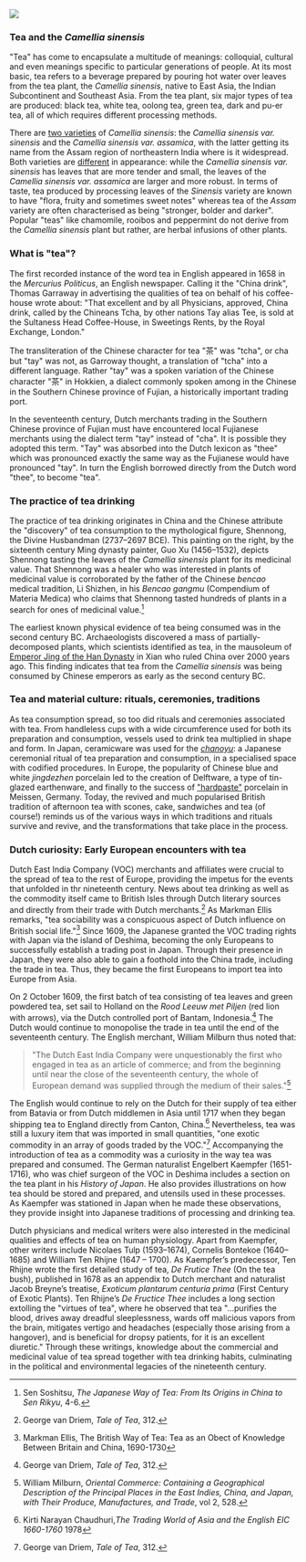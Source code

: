<a href="https://www.juncture-digital.org"><img src="https://juncture-digital.github.io/juncture/static/images/ve-button.png"></a>

<param ve-config 
title="Tea"    
source-image="https://upload.wikimedia.org/wikipedia/commons/c/c6/Camellia_sinensis_in_Georgia.jpg"   
banner="https://upload.wikimedia.org/wikipedia/commons/c/c6/Camellia_sinensis_in_Georgia.jpg" 
height=100
author="Ciel Haviland, Marie Ngiam, Thais Perez"
layout="vertical">

### Tea and the *Camellia sinensis*

"Tea" has come to encapsulate a multitude of meanings: colloquial, cultural and even meanings specific to particular generations of people. At its most basic, tea refers to a beverage prepared by pouring hot water over leaves from the tea plant, the *Camellia sinensis*, native to East Asia, the Indian Subcontinent and Southeast Asia. From the tea plant, six major types of tea are produced: black tea, white tea, oolong tea, green tea, dark and pu-er tea, all of which requires different processing methods. 

<param ve-video
               src="lAYRZeDJ4Pc"
			   start="4:12"
			   end="5:13">
	   
There are [two varieties](https://www.kew.org/plants/tea-plant) of *Camellia sinensis*: the *Camellia sinensis var. sinensis* and the *Camellia sinensis var. assamica*, with the latter getting its name from the Assam region of northeastern India where is it widespread. Both varieties are [different](https://youngmountaintea.com/blogs/blog/sinensis-vs-assamica?srsltid=AfmBOopAsEJoRXVYSxncbVLeMiiXHkEyZdQrs8JUjWVd7lYo2b8VFkB-) in appearance: while the *Camellia sinensis var. sinensis* has leaves that are more tender and small, the leaves of the *Camellia sinensis var. assamica* are larger and more robust. In terms of taste, tea produced by processing leaves of the *Sinensis* variety are known to have "flora, fruity and sometimes sweet notes" whereas tea of the *Assam* variety are often characterised as being "stronger, bolder and darker". Popular "teas" like chamomile, rooibos and peppermint do not derive from the *Camellia sinensis* plant but rather, are herbal infusions of other plants.

<param ve-compare
               src="wc:Csinensis.jpg"
               caption="*Camellia sinensis var. sinensis vs Camellia sinensis var. assamica*">
<param ve-compare
               src="wc:Camellia_sinensis_var._assamica_in_Auckland_Botanic_Gardens.jpg">

### What is "tea"? 

The first recorded instance of the word tea in English appeared in 1658 in the *Mercurius Politicus*, an English newspaper. Calling it the "China drink", Thomas Garraway in advertising the qualities of tea on behalf of his coffee-house wrote about: "That excellent and by all Physicians, approved, China drink, called by the Chineans Tcha, by other nations Tay alias Tee, is sold at the Sultaness Head Coffee-House, in Sweetings Rents, by the Royal Exchange, London." 

<param ve-image
	   src="wc:Garraway%27s_Coffee_House.jpg"
	   caption="Thomas Garraway's coffee-house in London">

The transliteration of the Chinese character for tea "茶" was "tcha", or cha but "tay" was not, as Garroway thought, a translation of "tcha" into a different language. Rather "tay" was a spoken variation of the Chinese character "茶" in Hokkien, a dialect commonly spoken among in the Chinese in the Southern Chinese province of Fujian, a historically important trading port. 

<param ve-video
               src="6bTkMUgqtIo"
			   start="0:00"
			   end="0:20">
	   
In the seventeenth century, Dutch merchants trading in the Southern Chinese province of Fujian must have encountered local Fujianese merchants using the dialect term "tay" instead of "cha". It is possible they adopted this term. "Tay" was absorbed into the Dutch lexicon as "thee" which was pronounced exactly the same way as the Fujianese would have pronounced "tay". In turn the English borrowed directly from the Dutch word "thee", to become "tea". 

<param ve-image
	   src="wc:Simon_de_Vlieger_-_Slag_tussen_Nederlandse_schepen_en_Chinese_jonken.jpg"
	   caption="Dutch ships in Fujian province, China">

### The practice of tea drinking

The practice of tea drinking originates in China and the Chinese attribute the "discovery" of tea consumption to the mythological figure, Shennong, the Divine Husbandman (2737–2697 BCE). This painting on the right, by the sixteenth century Ming dynasty painter, Guo Xu (1456–1532), depicts Shennong tasting the leaves of the *Camellia sinensis* plant for its medicinal value. That Shennong was a healer who was interested in plants of medicinal value is corroborated by the father of the Chinese *bencao* medical tradition, Li Shizhen, in his *Bencao gangmu* (Compendium of Materia Medica) who claims that Shennong tasted hundreds of plants in a search for ones of medicinal value.[^1]

<param ve-image
	   src="wc:Guo_Xu_album_dated_1503_(2).jpg"
	   caption="Shennong tasting herbs">

The earliest known physical evidence of tea being consumed was in the second century BC. Archaeologists discovered a mass of partially-decomposed plants, which scientists identified as tea, in the mausoleum of [Emperor Jing of the Han Dynasty](https://www.smithsonianmag.com/smart-news/archaeologists-find-worlds-oldest-tea-tomb-han-dynasty-emperor-180957790/) in Xian who ruled China over 2000 years ago. This finding indicates that tea from the *Camellia sinensis* was being consumed by Chinese emperors as early as the second century BC. 

<param ve-image
	   src="wc:Xian-Yangling-34-Figuren-2012-gje.jpg"
	   caption="Mausoleum of Emperor Jing of the Han Dynasty">

### Tea and material culture: rituals, ceremonies, traditions

As tea consumption spread, so too did rituals and ceremonies associated with tea. From handleless cups with a wide circumference used for both its preparation and consumption, vessels used to drink tea multiplied in shape and form. In Japan, ceramicware was used for the [*chanoyu*](https://www.metmuseum.org/essays/the-japanese-tea-ceremony): a Japanese ceremonial ritual of tea preparation and consumption, in a specialised space with codified procedures. In Europe, the popularity of Chinese blue and white *jingdezhen* porcelain led to the creation of Delftware, a type of tin-glazed earthenware, and finally to the success of ["hardpaste"](https://en.wikipedia.org/wiki/Hard-paste_porcelain) porcelain in Meissen, Germany. Today, the revived and much popularised British tradition of afternoon tea with scones, cake, sandwiches and tea (of course!) reminds us of the various ways in which traditions and rituals survive and revive, and the transformations that take place in the process.

<param ve-iframe
src="https://cdn.knightlab.com/libs/timeline3/latest/embed/index.html?source=v2%3A2PACX-1vS_pjNfKBsp5cDpeaygWj_781L093-dSYacbSZCpq3K2P-3vTszlP7biNZC3rvRuSdtq-h-E_T2vLfD&font=Default&lang=en&initial_zoom=2&width=100%25&height=650">

### Dutch curiosity: Early European encounters with tea

Dutch East India Company (VOC) merchants and affiliates were crucial to the spread of tea to the rest of Europe, providing the impetus for the events that unfolded in thr nineteenth century. News about tea drinking as well as the commodity itself came to British Isles through Dutch literary sources and directly from their trade with Dutch merchants.[^2] As Markman Ellis remarks, "tea sociability was a conspicuous aspect of Dutch influence on British social life."[^3] Since 1609, the Japanese granted the VOC trading rights with Japan via the island of Deshima, becoming the only Europeans to successfully establish a trading post in Japan. Through their presence in Japan, they were also able to gain a foothold into the China trade, including the trade in tea. Thus, they became the first Europeans to import tea into Europe from Asia.

<param ve-image
	   src="wc:Plattegrond_van_Deshima.jpg"
	   caption="Map of the Island of Deshima">

On 2 October 1609, the first batch of tea consisting of tea leaves and green powdered tea, set sail to Holland on the *Rood Leeuw met Piljen* (red lion with arrows), via the Dutch controlled port of Bantam, Indonesia.[^4] The Dutch would continue to monopolise the trade in tea until the end of the seventeenth century. The English merchant, William Milburn thus noted that:

<param ve-image
	   src="wc:Kist_met_negen_flessen-Rijksmuseum_NG-444.jpeg"
	   caption="Tea Cannisters Bearing the VOC Label">

>"The Dutch East India Company were unquestionably the first who engaged in tea as an article of commerce; and from the beginning until near the close of the seventeenth century, the whole of European demand was supplied through the medium of their sales."[^5]

The English would continue to rely on the Dutch for their supply of tea either from Batavia or from Dutch middlemen in Asia until 1717 when they began shipping tea to England directly from Canton, China.[^6] Nevertheless, tea was still a luxury item that was imported in small quantities, "one exotic commodity in an array of goods traded by the VOC."[^7] Accompanying the introduction of tea as a commodity was a curiosity in the way tea was prepared and consumed. The German naturalist Engelbert Kaempfer (1651-1716), who was chief surgeon of the VOC in Deshima includes a section on the tea plant in his *History of Japan*. He also provides illustrations on how tea should be stored and prepared, and utensils used in these processes. As Kaempfer was stationed in Japan when he made these observations, they provide insight into Japanese traditions of processing and drinking tea. 

<param ve-image
	   src="wc:Beschrijving_van_Japan_-_thee.jpg"
	   caption="Storing, processing and drinking tea from Kaempfer’s *History of Japan*">
	   
Dutch physicians and medical writers were also interested in the medicinal qualities and effects of tea on human physiology. Apart from Kaempfer, other writers include Nicolaes Tulp (1593–1674), Cornelis Bontekoe (1640–1685) and William Ten Rhijne (1647 – 1700). As Kaempfer’s predecessor, Ten Rhijne wrote the first detailed study of tea, *De Frutice Thee* (On the tea bush), published in 1678 as an appendix to Dutch merchant and naturalist Jacob Breyne’s treatise, *Exoticum plantarum centuria prima* (First Century of Exotic Plants). Ten Rhijne’s *De Fructice Thee* includes a long section extolling the "virtues of tea", where he observed that tea "…purifies the blood, drives away dreadful sleeplessness, wards off malicious vapors from the brain, mitigates vertigo and headaches (especially those arising from a hangover), and is beneficial for dropsy patients, for it is an excellent diuretic." Through these writings, knowledge about the commercial and medicinal value of tea spread together with tea drinking habits, culminating in the political and environmental legacies of the nineteenth century.

<param ve-iframe
src="https://archive.org/details/pbc.gda.pl.503002_Centuria_prima_Jacobi_Breynii_Gedani_1678_____/page/n256/mode/2up">

	   




[^1]: Sen Soshitsu, *The Japanese Way of Tea: From Its Origins in China to Sen Rikyu*, 4-6.
[^2]: George van Driem, *Tale of Tea*, 312. 
[^3]: Markman Ellis, The British Way of Tea: Tea as an Obect of Knowledge Between Britain and China, 1690-1730
[^4]: George van Driem, *Tale of Tea*, 312. 
[^5]: William Milburn, *Oriental Commerce: Containing a Geographical Description of the Principal Places in the East Indies, China, and Japan, with Their Produce, Manufactures, and Trade*, vol 2, 528. 
[^6]: Kirti Narayan Chaudhuri,*The Trading World of Asia and the English EIC 1660-1760* 1978
[^7]: George van Driem, *Tale of Tea*, 312.

